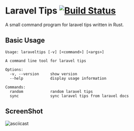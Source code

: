 # Laravel Tips [![Build Status]][actions]

[Build Status]: https://img.shields.io/github/actions/workflow/status/godruoyi/laravel-tips/ci.yml?branch=master

[actions]: https://github.com/godruoyi/laravel-tips/actions?query=branch%3Amaster

A small command program for laravel tips written in Rust.

## Basic Usage

```
Usage: laraveltips [-v] [<command>] [<args>]

A command line tool for laravel tips

Options:
  -v, --version     show version
  --help            display usage information

Commands:
  random            random laravel tips
  sync              sync laravel tips from laravel docs
```

## ScreenShot

![asciicast](https://user-images.githubusercontent.com/16079222/234809580-9742230b-5730-4bea-8cbf-e38ea4f84fef.gif)